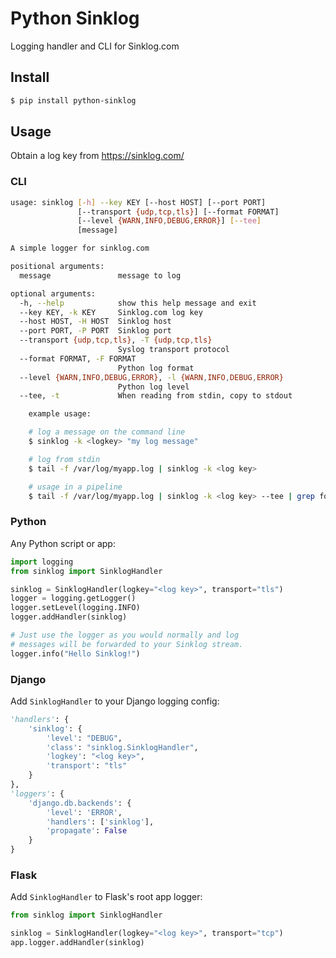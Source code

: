 # Python Sinklog
Logging handler and CLI for Sinklog.com

## Install
```bash
$ pip install python-sinklog
```

## Usage
Obtain a log key from https://sinklog.com/

### CLI
```bash
usage: sinklog [-h] --key KEY [--host HOST] [--port PORT]
               [--transport {udp,tcp,tls}] [--format FORMAT]
               [--level {WARN,INFO,DEBUG,ERROR}] [--tee]
               [message]

A simple logger for sinklog.com

positional arguments:
  message               message to log

optional arguments:
  -h, --help            show this help message and exit
  --key KEY, -k KEY     Sinklog.com log key
  --host HOST, -H HOST  Sinklog host
  --port PORT, -P PORT  Sinklog port
  --transport {udp,tcp,tls}, -T {udp,tcp,tls}
                        Syslog transport protocol
  --format FORMAT, -F FORMAT
                        Python log format
  --level {WARN,INFO,DEBUG,ERROR}, -l {WARN,INFO,DEBUG,ERROR}
                        Python log level
  --tee, -t             When reading from stdin, copy to stdout

    example usage:

    # log a message on the command line
    $ sinklog -k <logkey> "my log message"

    # log from stdin
    $ tail -f /var/log/myapp.log | sinklog -k <log key>

    # usage in a pipeline
    $ tail -f /var/log/myapp.log | sinklog -k <log key> --tee | grep foo
```

### Python
Any Python script or app:

```python
import logging
from sinklog import SinklogHandler

sinklog = SinklogHandler(logkey="<log key>", transport="tls")
logger = logging.getLogger()
logger.setLevel(logging.INFO)
logger.addHandler(sinklog)

# Just use the logger as you would normally and log
# messages will be forwarded to your Sinklog stream.
logger.info("Hello Sinklog!")
```

### Django
Add `SinklogHandler` to your Django logging config:

```python
'handlers': {
    'sinklog': {
        'level': "DEBUG",
        'class': "sinklog.SinklogHandler",
        'logkey': "<log key>",
        'transport': "tls"
    }
},
'loggers': {
    'django.db.backends': {
        'level': 'ERROR',
        'handlers': ['sinklog'],
        'propagate': False
    }
}
```

### Flask
Add `SinklogHandler` to Flask's root app logger:

```python
from sinklog import SinklogHandler

sinklog = SinklogHandler(logkey="<log key>", transport="tcp")
app.logger.addHandler(sinklog)
```
